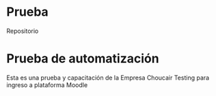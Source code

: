# Prueba
Repositorio

# Prueba de automatización

Esta es una prueba y capacitación de la Empresa Choucair Testing para ingreso a plataforma Moodle
